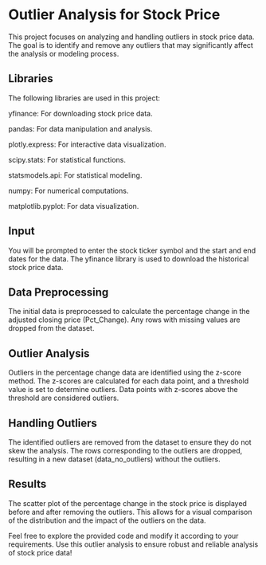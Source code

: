 # Outlier Analysis for Stock Price
This project focuses on analyzing and handling outliers in stock price data. The goal is to identify and remove any outliers that may significantly affect the analysis or modeling process.

## Libraries
The following libraries are used in this project:

yfinance: For downloading stock price data.

pandas: For data manipulation and analysis.

plotly.express: For interactive data visualization.

scipy.stats: For statistical functions.

statsmodels.api: For statistical modeling.

numpy: For numerical computations.

matplotlib.pyplot: For data visualization.

## Input
You will be prompted to enter the stock ticker symbol and the start and end dates for the data. The yfinance library is used to download the historical stock price data.

## Data Preprocessing
The initial data is preprocessed to calculate the percentage change in the adjusted closing price (Pct_Change). Any rows with missing values are dropped from the dataset.

## Outlier Analysis
Outliers in the percentage change data are identified using the z-score method. The z-scores are calculated for each data point, and a threshold value is set to determine outliers. Data points with z-scores above the threshold are considered outliers.

## Handling Outliers
The identified outliers are removed from the dataset to ensure they do not skew the analysis. The rows corresponding to the outliers are dropped, resulting in a new dataset (data_no_outliers) without the outliers.

## Results
The scatter plot of the percentage change in the stock price is displayed before and after removing the outliers. This allows for a visual comparison of the distribution and the impact of the outliers on the data.

Feel free to explore the provided code and modify it according to your requirements. Use this outlier analysis to ensure robust and reliable analysis of stock price data!
